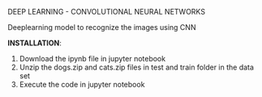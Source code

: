 DEEP LEARNING - CONVOLUTIONAL NEURAL NETWORKS

Deeplearning model to recognize the images using CNN

<b>INSTALLATION</b>:

1. Download the ipynb file in jupyter notebook
2. Unzip the dogs.zip and cats.zip files in test and train folder in the data set
3. Execute the code in jupyter notebook

